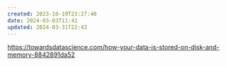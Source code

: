 ```yaml
---
created: 2023-10-19T23:27:40
date: 2024-03-03T11:41
updated: 2024-03-31T22:43
---
```

https://towardsdatascience.com/how-your-data-is-stored-on-disk-and-memory-8842891da52